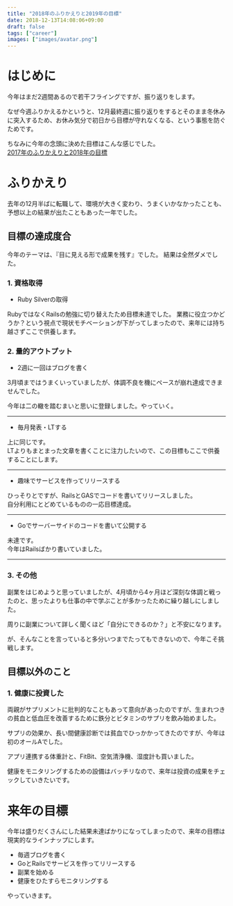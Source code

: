 ```yaml
---
title: "2018年のふりかえりと2019年の目標"
date: 2018-12-13T14:08:06+09:00
draft: false
tags: ["career"]
images: ["images/avatar.png"]
---
```


# はじめに

今年はまだ2週間あるので若干フライングですが、振り返りをします。

なぜ今週ふりかえるかというと、12月最終週に振り返りをするとそのまま冬休みに突入するため、お休み気分で初日から目標が守れなくなる、という事態を防ぐためです。

ちなみに今年の念頭に決めた目標はこんな感じでした。<br>
[2017年のふりかえりと2018年の目標](https://mom0tomo.github.io/post/20180102/)

# ふりかえり
去年の12月半ばに転職して、環境が大きく変わり、うまくいかなかったことも、予想以上の結果が出たこともあった一年でした。

## 目標の達成度合

今年のテーマは、『目に見える形で成果を残す』でした。
結果は全然ダメでした。

### 1. 資格取得
- Ruby Silverの取得

RubyではなくRailsの勉強に切り替えたため目標未達でした。
業務に役立つかどうか？という視点で現状モチベーションが下がってしまったので、来年には持ち越さずここで供養します。

### 2. 量的アウトプット

- 2週に一回はブログを書く

3月頃まではうまくいっていましたが、体調不良を機にペースが崩れ達成できませんでした。

今年は二の轍を踏むまいと思いに登録しました。やっていく。
***

- 毎月発表・LTする

上に同じです。<br>
LTよりもまとまった文章を書くことに注力したいので、この目標もここで供養することにします。
***

- 趣味でサービスを作ってリリースする

ひっそりとですが、RailsとGASでコードを書いてリリースしました。<br>
自分利用にとどめているものの一応目標達成。
***

- Goでサーバーサイドのコードを書いて公開する

未達です。<br>
今年はRailsばかり書いていました。
***

### 3. その他
副業をはじめようと思っていましたが、4月頃から4ヶ月ほど深刻な体調と戦ったのと、思ったよりも仕事の中で学ぶことが多かったために繰り越しにしました。

周りに副業について詳しく聞くほど「自分にできるのか？」と不安になります。

が、そんなことを言っていると多分いつまでたってもできないので、今年こそ挑戦します。


## 目標以外のこと
### 1. 健康に投資した

両親がサプリメントに批判的なこともあって意向があったのですが、生まれつきの貧血と低血圧を改善するために鉄分とビタミンのサプリを飲み始めました。

サプリの効果か、長い間健康診断では貧血でひっかかってきたのですが、今年は初のオールAでした。

アプリ連携する体重計と、FitBit、空気清浄機、湿度計も買いました。

健康をモニタリングするための設備はバッチリなので、来年は投資の成果をチェックしていきたいです。

# 来年の目標
今年は盛りだくさんにした結果未達ばかりになってしまったので、来年の目標は現実的なラインナップにします。

- 毎週ブログを書く
- GoとRailsでサービスを作ってリリースする
- 副業を始める
- 健康をひたすらモニタリングする

やっていきます。


